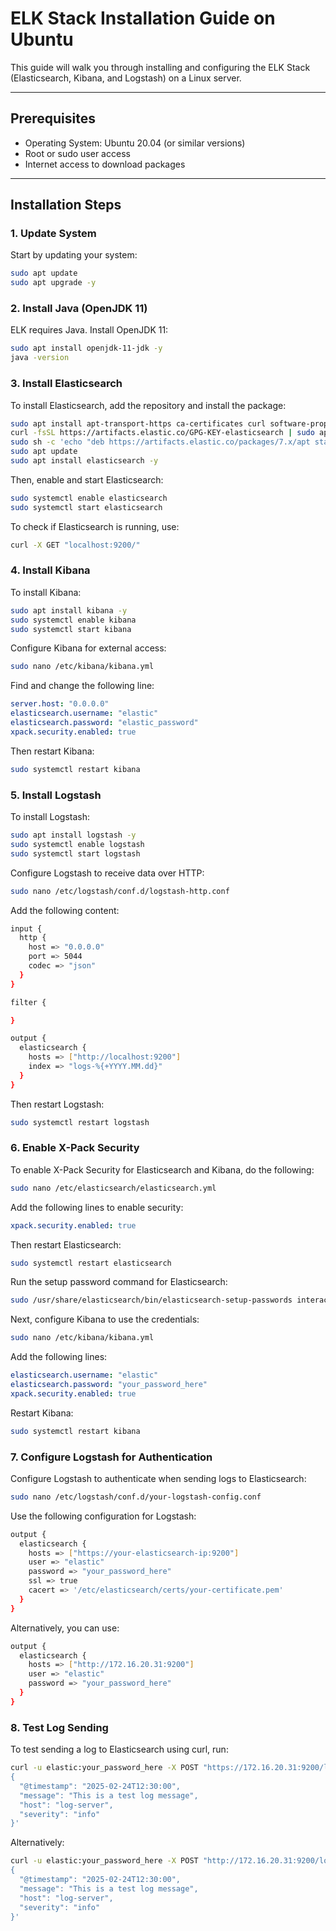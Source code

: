 # ELK Stack Installation Guide on Ubuntu

This guide will walk you through installing and configuring the ELK Stack (Elasticsearch, Kibana, and Logstash) on a Linux server.

---

## Prerequisites

- Operating System: Ubuntu 20.04 (or similar versions)
- Root or sudo user access
- Internet access to download packages

---

## Installation Steps

### 1. Update System

Start by updating your system:

```bash
sudo apt update
sudo apt upgrade -y
```

### 2. Install Java (OpenJDK 11)

ELK requires Java. Install OpenJDK 11:

```bash
sudo apt install openjdk-11-jdk -y
java -version
```

### 3. Install Elasticsearch

To install Elasticsearch, add the repository and install the package:

```bash
sudo apt install apt-transport-https ca-certificates curl software-properties-common -y
curl -fsSL https://artifacts.elastic.co/GPG-KEY-elasticsearch | sudo apt-key add -
sudo sh -c 'echo "deb https://artifacts.elastic.co/packages/7.x/apt stable main" > /etc/apt/sources.list.d/elastic-7.x.list'
sudo apt update
sudo apt install elasticsearch -y
```

Then, enable and start Elasticsearch:

```bash
sudo systemctl enable elasticsearch
sudo systemctl start elasticsearch
```

To check if Elasticsearch is running, use:

```bash
curl -X GET "localhost:9200/"
```

### 4. Install Kibana

To install Kibana:

```bash
sudo apt install kibana -y
sudo systemctl enable kibana
sudo systemctl start kibana
```

Configure Kibana for external access:

```bash
sudo nano /etc/kibana/kibana.yml
```

Find and change the following line:

```yaml
server.host: "0.0.0.0"
elasticsearch.username: "elastic"
elasticsearch.password: "elastic_password"
xpack.security.enabled: true
```

Then restart Kibana:

```bash
sudo systemctl restart kibana
```

### 5. Install Logstash

To install Logstash:

```bash
sudo apt install logstash -y
sudo systemctl enable logstash
sudo systemctl start logstash
```

Configure Logstash to receive data over HTTP:

```bash
sudo nano /etc/logstash/conf.d/logstash-http.conf
```

Add the following content:

```bash
input {
  http {
    host => "0.0.0.0"
    port => 5044
    codec => "json"
  }
}

filter {

}

output {
  elasticsearch {
    hosts => ["http://localhost:9200"]
    index => "logs-%{+YYYY.MM.dd}"
  }
}
```

Then restart Logstash:

```bash
sudo systemctl restart logstash
```

### 6. Enable X-Pack Security

To enable X-Pack Security for Elasticsearch and Kibana, do the following:

```bash
sudo nano /etc/elasticsearch/elasticsearch.yml
```

Add the following lines to enable security:

```yaml
xpack.security.enabled: true
```

Then restart Elasticsearch:

```bash
sudo systemctl restart elasticsearch
```

Run the setup password command for Elasticsearch:

```bash
sudo /usr/share/elasticsearch/bin/elasticsearch-setup-passwords interactive
```

Next, configure Kibana to use the credentials:

```bash
sudo nano /etc/kibana/kibana.yml
```

Add the following lines:

```yaml
elasticsearch.username: "elastic"
elasticsearch.password: "your_password_here"
xpack.security.enabled: true
```

Restart Kibana:

```bash
sudo systemctl restart kibana
```

### 7. Configure Logstash for Authentication

Configure Logstash to authenticate when sending logs to Elasticsearch:

```bash
sudo nano /etc/logstash/conf.d/your-logstash-config.conf
```

Use the following configuration for Logstash:

```bash
output {
  elasticsearch {
    hosts => ["https://your-elasticsearch-ip:9200"]
    user => "elastic"
    password => "your_password_here"
    ssl => true
    cacert => '/etc/elasticsearch/certs/your-certificate.pem'
  }
}
```

Alternatively, you can use:

```bash
output {
  elasticsearch {
    hosts => ["http://172.16.20.31:9200"]
    user => "elastic"
    password => "your_password_here"
  }
}
```

### 8. Test Log Sending

To test sending a log to Elasticsearch using curl, run:

```bash
curl -u elastic:your_password_here -X POST "https://172.16.20.31:9200/logs/_doc/" -H 'Content-Type: application/json' -d'
{
  "@timestamp": "2025-02-24T12:30:00",
  "message": "This is a test log message",
  "host": "log-server",
  "severity": "info"
}'
```

Alternatively:

```bash
curl -u elastic:your_password_here -X POST "http://172.16.20.31:9200/logs/_doc/" -H 'Content-Type: application/json' -d'
{
  "@timestamp": "2025-02-24T12:30:00",
  "message": "This is a test log message",
  "host": "log-server",
  "severity": "info"
}'
```

